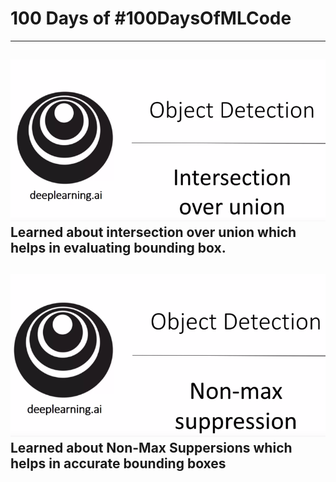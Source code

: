 # 100 Days of #100DaysOfMLCode 
----
<img src=0.png></img>
Learned about intersection over union which helps in evaluating bounding box.
----
<img src=1.png></img>
Learned about Non-Max Suppersions which helps in accurate bounding boxes
---